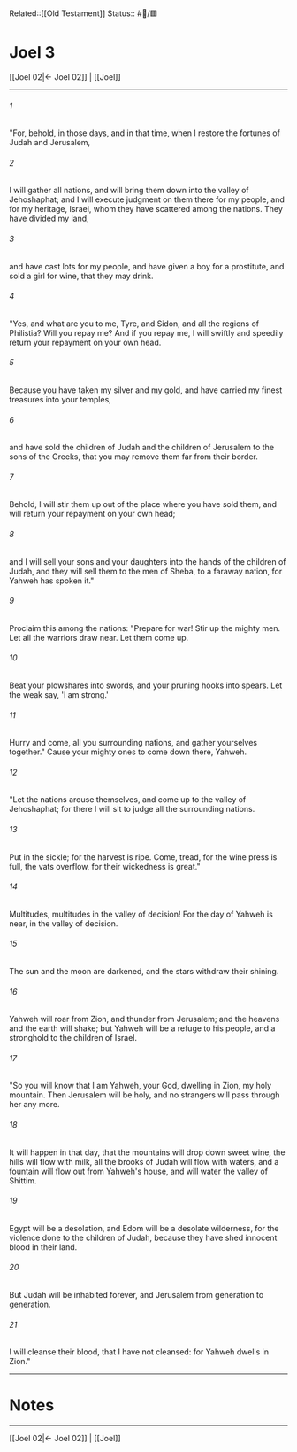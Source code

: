Related::[[Old Testament]]
Status:: #📖/🟥
# Joel 3

[[Joel 02|← Joel 02]] | [[Joel]]
***



###### 1 
"For, behold, in those days, and in that time, when I restore the fortunes of Judah and Jerusalem, 

###### 2 
I will gather all nations, and will bring them down into the valley of Jehoshaphat; and I will execute judgment on them there for my people, and for my heritage, Israel, whom they have scattered among the nations. They have divided my land, 

###### 3 
and have cast lots for my people, and have given a boy for a prostitute, and sold a girl for wine, that they may drink. 

###### 4 
"Yes, and what are you to me, Tyre, and Sidon, and all the regions of Philistia? Will you repay me? And if you repay me, I will swiftly and speedily return your repayment on your own head. 

###### 5 
Because you have taken my silver and my gold, and have carried my finest treasures into your temples, 

###### 6 
and have sold the children of Judah and the children of Jerusalem to the sons of the Greeks, that you may remove them far from their border. 

###### 7 
Behold, I will stir them up out of the place where you have sold them, and will return your repayment on your own head; 

###### 8 
and I will sell your sons and your daughters into the hands of the children of Judah, and they will sell them to the men of Sheba, to a faraway nation, for Yahweh has spoken it." 

###### 9 
Proclaim this among the nations: "Prepare for war! Stir up the mighty men. Let all the warriors draw near. Let them come up. 

###### 10 
Beat your plowshares into swords, and your pruning hooks into spears. Let the weak say, 'I am strong.' 

###### 11 
Hurry and come, all you surrounding nations, and gather yourselves together." Cause your mighty ones to come down there, Yahweh. 

###### 12 
"Let the nations arouse themselves, and come up to the valley of Jehoshaphat; for there I will sit to judge all the surrounding nations. 

###### 13 
Put in the sickle; for the harvest is ripe. Come, tread, for the wine press is full, the vats overflow, for their wickedness is great." 

###### 14 
Multitudes, multitudes in the valley of decision! For the day of Yahweh is near, in the valley of decision. 

###### 15 
The sun and the moon are darkened, and the stars withdraw their shining. 

###### 16 
Yahweh will roar from Zion, and thunder from Jerusalem; and the heavens and the earth will shake; but Yahweh will be a refuge to his people, and a stronghold to the children of Israel. 

###### 17 
"So you will know that I am Yahweh, your God, dwelling in Zion, my holy mountain. Then Jerusalem will be holy, and no strangers will pass through her any more. 

###### 18 
It will happen in that day, that the mountains will drop down sweet wine, the hills will flow with milk, all the brooks of Judah will flow with waters, and a fountain will flow out from Yahweh's house, and will water the valley of Shittim. 

###### 19 
Egypt will be a desolation, and Edom will be a desolate wilderness, for the violence done to the children of Judah, because they have shed innocent blood in their land. 

###### 20 
But Judah will be inhabited forever, and Jerusalem from generation to generation. 

###### 21 
I will cleanse their blood, that I have not cleansed: for Yahweh dwells in Zion."

---
# Notes


***
[[Joel 02|← Joel 02]] | [[Joel]]
